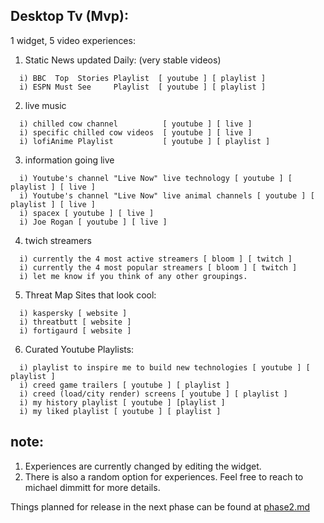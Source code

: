 ## Desktop Tv (Mvp):

1 widget, 5 video experiences:

1) Static News updated Daily: (very stable videos)
```
  i) BBC  Top  Stories Playlist  [ youtube ] [ playlist ]
  i) ESPN Must See     Playlist  [ youtube ] [ playlist ]
```
2) live music
```
  i) chilled cow channel          [ youtube ] [ live ]
  i) specific chilled cow videos  [ youtube ] [ live ]
  i) lofiAnime Playlist           [ youtube ] [ playlist ]
```
3) information going live
```
  i) Youtube's channel "Live Now" live technology [ youtube ] [ playlist ] [ live ]
  i) Youtube's channel "Live Now" live animal channels [ youtube ] [ playlist ] [ live ]
  i) spacex [ youtube ] [ live ]
  i) Joe Rogan [ youtube ] [ live ]
``` 
4) twich streamers
```
  i) currently the 4 most active streamers [ bloom ] [ twitch ]
  i) currently the 4 most popular streamers [ bloom ] [ twitch ]
  i) let me know if you think of any other groupings. 
```
5) Threat Map Sites that look cool:
```
  i) kaspersky [ website ]
  i) threatbutt [ website ]
  i) fortigaurd [ website ]
```
6) Curated Youtube Playlists:
```
  i) playlist to inspire me to build new technologies [ youtube ] [ playlist ]  
  i) creed game trailers [ youtube ] [ playlist ]
  i) creed (load/city render) screens [ youtube ] [ playlist ]
  i) my history playlist [ youtube ] [playlist ]
  i) my liked playlist [ youtube ] [ playlist ]
```
## note: 
1) Experiences are currently changed by editing the widget.
2) There is also a random option for experiences. Feel free to reach to michael dimmitt for more details.

Things planned for release in the next phase can be found at [phase2.md](https://github.com/MichaelDimmitt/desktop-tv-public-facing-documentation/blob/master/phase2.md)
